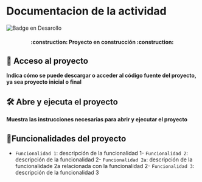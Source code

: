 # Documentacion de la actividad
![Badge en Desarollo](https://img.shields.io/badge/STATUS-EN%20DESAROLLO-green)
<h4 align="center">
:construction: Proyecto en construcción :construction:
</h4>

## 📁 Acceso al proyecto

**Indica cómo se puede descargar o acceder al código fuente del proyecto, ya sea proyecto inicial o final**

## 🛠️ Abre y ejecuta el proyecto

**Muestra las instrucciones necesarias para abrir y ejecutar el proyecto**

## :hammer:Funcionalidades del proyecto

- `Funcionalidad 1`: descripción de la funcionalidad 1- `Funcionalidad 2`: descripción de la funcionalidad 2- `Funcionalidad 2a`: descripción de la funcionalidade 2a relacionada con la funcionalidad 2- `Funcionalidad 3`: descripción de la funcionalidad 3